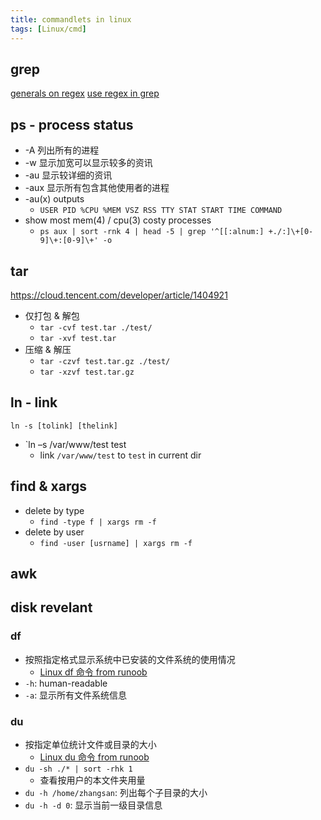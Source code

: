 ```yaml
---
title: commandlets in linux
tags: [Linux/cmd]
---
```


## grep

[generals on regex](https://www.runoob.com/linux/linux-comm-grep.html)
[use regex in grep](https://phoenixnap.com/kb/grep-regex)


## ps - process status

-  -A 列出所有的进程
-  -w 显示加宽可以显示较多的资讯
-  -au 显示较详细的资讯
-  -aux 显示所有包含其他使用者的进程
- -au(x) outputs
	- `USER PID %CPU %MEM VSZ RSS TTY STAT START TIME COMMAND`
- show most mem(4) / cpu(3) costy processes
	- `ps aux | sort -rnk 4 | head -5 | grep '^[[:alnum:] +./:]\+[0-9]\+:[0-9]\+' -o`


## tar

https://cloud.tencent.com/developer/article/1404921

- 仅打包 & 解包
	- `tar -cvf test.tar ./test/`
	- `tar -xvf test.tar`
- 压缩 & 解压
	- `tar -czvf test.tar.gz ./test/`
	- `tar -xzvf test.tar.gz`


## ln - link

`ln -s [tolink] [thelink]`

- `ln –s /var/www/test test
	- link `/var/www/test` to `test` in current dir


## find & xargs

- delete by type
	- `find -type f | xargs rm -f`
- delete by user
	- `find -user [usrname] | xargs rm -f`



## awk




## disk revelant


### df
- 按照指定格式显示系统中已安装的文件系统的使用情况
	- [Linux df 命令 from runoob](https://www.runoob.com/linux/linux-comm-df.html)
- `-h`: human-readable
- `-a`: 显示所有文件系统信息


### du
- 按指定单位统计文件或目录的大小
	- [Linux du 命令 from runoob](https://www.runoob.com/linux/linux-comm-du.html)
- `du -sh ./* | sort -rhk 1`
	- 查看按用户的本文件夹用量
- `du -h /home/zhangsan`: 列出每个子目录的大小
- `du -h -d 0`: 显示当前一级目录信息


